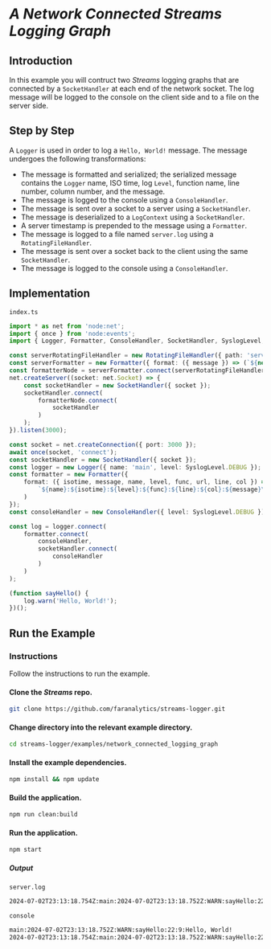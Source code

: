 # *A Network Connected Streams Logging Graph*

## Introduction

In this example you will contruct two *Streams* logging graphs that are connected by a `SocketHandler` at each end of the network socket.  The log message will be logged to the console on the client side and to a file on the server side.

## Step by Step

A `Logger` is used in order to log a `Hello, World!` message.  The message undergoes the following transformations:

- The message is formatted and serialized; the serialized message contains the `Logger` name, ISO time, log `Level`, function name, line number, column number, and the message.
- The message is logged to the console using a `ConsoleHandler`.
- The message is sent over a socket to a server using a `SocketHandler`.  
- The message is deserialized to a `LogContext` using a `SocketHandler`.
- A server timestamp is prepended to the message using a `Formatter`.
- The message is logged to a file named `server.log` using a `RotatingFileHandler`.
- The message is sent over a socket back to the client using the same `SocketHandler`.
- The message is logged to the console using a `ConsoleHandler`.

## Implementation

`index.ts`
```ts
import * as net from 'node:net';
import { once } from 'node:events';
import { Logger, Formatter, ConsoleHandler, SocketHandler, SyslogLevel, RotatingFileHandler } from 'streams-logger';

const serverRotatingFileHandler = new RotatingFileHandler({ path: 'server.log' });
const serverFormatter = new Formatter({ format: ({ message }) => (`${new Date().toISOString()}:${message}`) });
const formatterNode = serverFormatter.connect(serverRotatingFileHandler);
net.createServer((socket: net.Socket) => {
    const socketHandler = new SocketHandler({ socket });
    socketHandler.connect(
        formatterNode.connect(
            socketHandler
        )
    );
}).listen(3000);

const socket = net.createConnection({ port: 3000 });
await once(socket, 'connect');
const socketHandler = new SocketHandler({ socket });
const logger = new Logger({ name: 'main', level: SyslogLevel.DEBUG });
const formatter = new Formatter({
    format: ({ isotime, message, name, level, func, url, line, col }) => (
        `${name}:${isotime}:${level}:${func}:${line}:${col}:${message}\n`
    )
});
const consoleHandler = new ConsoleHandler({ level: SyslogLevel.DEBUG });

const log = logger.connect(
    formatter.connect(
        consoleHandler,
        socketHandler.connect(
            consoleHandler
        )
    )
);

(function sayHello() {
    log.warn('Hello, World!');
})();
```

## Run the Example

### Instructions

Follow the instructions to run the example.

#### Clone the *Streams* repo.

```bash
git clone https://github.com/faranalytics/streams-logger.git
```

#### Change directory into the relevant example directory.

```bash
cd streams-logger/examples/network_connected_logging_graph
```

#### Install the example dependencies.

```bash
npm install && npm update
```

#### Build the application.

```bash
npm run clean:build
```

#### Run the application.

```bash
npm start
```

##### Output

`server.log`
```bash
2024-07-02T23:13:18.754Z:main:2024-07-02T23:13:18.752Z:WARN:sayHello:22:9:Hello, World!
```
`console`
```bash
main:2024-07-02T23:13:18.752Z:WARN:sayHello:22:9:Hello, World!
2024-07-02T23:13:18.754Z:main:2024-07-02T23:13:18.752Z:WARN:sayHello:22:9:Hello, World!
````